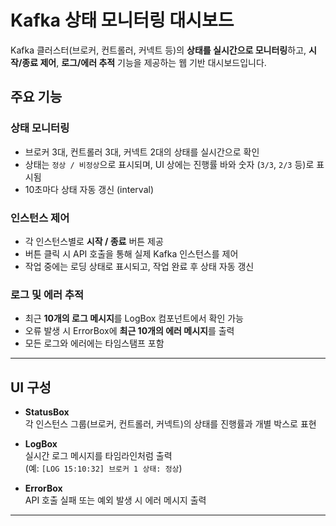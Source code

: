# Kafka 상태 모니터링 대시보드

Kafka 클러스터(브로커, 컨트롤러, 커넥트 등)의 **상태를 실시간으로 모니터링**하고, **시작/종료 제어**, **로그/에러 추적** 기능을 제공하는 웹 기반 대시보드입니다.

##  주요 기능

### 상태 모니터링
- 브로커 3대, 컨트롤러 3대, 커넥트 2대의 상태를 실시간으로 확인
- 상태는 `정상 / 비정상`으로 표시되며, UI 상에는 진행률 바와 숫자 (`3/3`, `2/3` 등)로 표시됨
- 10초마다 상태 자동 갱신 (interval)

### 인스턴스 제어
- 각 인스턴스별로 **시작 / 종료** 버튼 제공
- 버튼 클릭 시 API 호출을 통해 실제 Kafka 인스턴스를 제어
- 작업 중에는 로딩 상태로 표시되고, 작업 완료 후 상태 자동 갱신

### 로그 및 에러 추적
- 최근 **10개의 로그 메시지**를 LogBox 컴포넌트에서 확인 가능
- 오류 발생 시 ErrorBox에 **최근 10개의 에러 메시지**를 출력
- 모든 로그와 에러에는 타임스탬프 포함

---

##  UI 구성

- **StatusBox**  
  각 인스턴스 그룹(브로커, 컨트롤러, 커넥트)의 상태를 진행률과 개별 박스로 표현

- **LogBox**  
  실시간 로그 메시지를 타임라인처럼 출력  
  (예: `[LOG 15:10:32] 브로커 1 상태: 정상`)

- **ErrorBox**  
  API 호출 실패 또는 예외 발생 시 에러 메시지 출력

---
